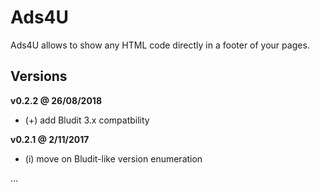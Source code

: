 # Ads4U

Ads4U allows to show any HTML code directly in a footer of your pages.

Versions
--------

**v0.2.2 @ 26/08/2018**
- (+) add Bludit 3.x compatbility

**v0.2.1 @ 2/11/2017**
- (i) move on Bludit-like version enumeration

...
